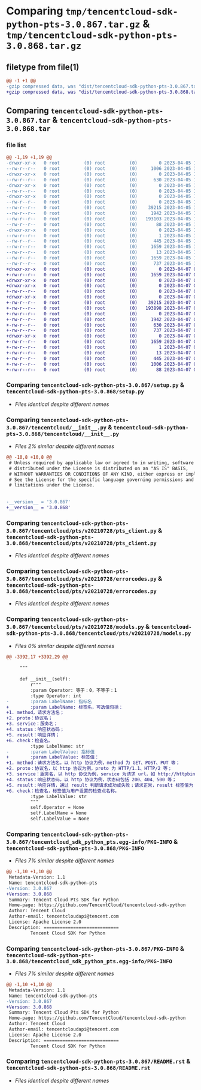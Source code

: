 # Comparing `tmp/tencentcloud-sdk-python-pts-3.0.867.tar.gz` & `tmp/tencentcloud-sdk-python-pts-3.0.868.tar.gz`

## filetype from file(1)

```diff
@@ -1 +1 @@
-gzip compressed data, was "dist/tencentcloud-sdk-python-pts-3.0.867.tar", last modified: Wed Apr  5 16:46:05 2023, max compression
+gzip compressed data, was "dist/tencentcloud-sdk-python-pts-3.0.868.tar", last modified: Fri Apr  7 00:47:31 2023, max compression
```

## Comparing `tencentcloud-sdk-python-pts-3.0.867.tar` & `tencentcloud-sdk-python-pts-3.0.868.tar`

### file list

```diff
@@ -1,19 +1,19 @@
-drwxr-xr-x   0 root         (0) root         (0)        0 2023-04-05 16:46:05.000000 tencentcloud-sdk-python-pts-3.0.867/
--rw-r--r--   0 root         (0) root         (0)     1006 2023-04-05 16:46:05.000000 tencentcloud-sdk-python-pts-3.0.867/setup.py
-drwxr-xr-x   0 root         (0) root         (0)        0 2023-04-05 16:46:05.000000 tencentcloud-sdk-python-pts-3.0.867/tencentcloud/
--rw-r--r--   0 root         (0) root         (0)      630 2023-04-05 16:46:05.000000 tencentcloud-sdk-python-pts-3.0.867/tencentcloud/__init__.py
-drwxr-xr-x   0 root         (0) root         (0)        0 2023-04-05 16:46:05.000000 tencentcloud-sdk-python-pts-3.0.867/tencentcloud/pts/
--rw-r--r--   0 root         (0) root         (0)        0 2023-04-05 16:46:05.000000 tencentcloud-sdk-python-pts-3.0.867/tencentcloud/pts/__init__.py
-drwxr-xr-x   0 root         (0) root         (0)        0 2023-04-05 16:46:05.000000 tencentcloud-sdk-python-pts-3.0.867/tencentcloud/pts/v20210728/
--rw-r--r--   0 root         (0) root         (0)        0 2023-04-05 16:46:05.000000 tencentcloud-sdk-python-pts-3.0.867/tencentcloud/pts/v20210728/__init__.py
--rw-r--r--   0 root         (0) root         (0)    39215 2023-04-05 16:46:05.000000 tencentcloud-sdk-python-pts-3.0.867/tencentcloud/pts/v20210728/pts_client.py
--rw-r--r--   0 root         (0) root         (0)     1942 2023-04-05 16:46:05.000000 tencentcloud-sdk-python-pts-3.0.867/tencentcloud/pts/v20210728/errorcodes.py
--rw-r--r--   0 root         (0) root         (0)   193103 2023-04-05 16:46:05.000000 tencentcloud-sdk-python-pts-3.0.867/tencentcloud/pts/v20210728/models.py
--rw-r--r--   0 root         (0) root         (0)       88 2023-04-05 16:46:05.000000 tencentcloud-sdk-python-pts-3.0.867/setup.cfg
-drwxr-xr-x   0 root         (0) root         (0)        0 2023-04-05 16:46:05.000000 tencentcloud-sdk-python-pts-3.0.867/tencentcloud_sdk_python_pts.egg-info/
--rw-r--r--   0 root         (0) root         (0)        1 2023-04-05 16:46:05.000000 tencentcloud-sdk-python-pts-3.0.867/tencentcloud_sdk_python_pts.egg-info/dependency_links.txt
--rw-r--r--   0 root         (0) root         (0)      445 2023-04-05 16:46:05.000000 tencentcloud-sdk-python-pts-3.0.867/tencentcloud_sdk_python_pts.egg-info/SOURCES.txt
--rw-r--r--   0 root         (0) root         (0)     1659 2023-04-05 16:46:05.000000 tencentcloud-sdk-python-pts-3.0.867/tencentcloud_sdk_python_pts.egg-info/PKG-INFO
--rw-r--r--   0 root         (0) root         (0)       13 2023-04-05 16:46:05.000000 tencentcloud-sdk-python-pts-3.0.867/tencentcloud_sdk_python_pts.egg-info/top_level.txt
--rw-r--r--   0 root         (0) root         (0)     1659 2023-04-05 16:46:05.000000 tencentcloud-sdk-python-pts-3.0.867/PKG-INFO
--rw-r--r--   0 root         (0) root         (0)      737 2023-04-05 16:46:05.000000 tencentcloud-sdk-python-pts-3.0.867/README.rst
+drwxr-xr-x   0 root         (0) root         (0)        0 2023-04-07 00:47:31.000000 tencentcloud-sdk-python-pts-3.0.868/
+-rw-r--r--   0 root         (0) root         (0)     1659 2023-04-07 00:47:31.000000 tencentcloud-sdk-python-pts-3.0.868/PKG-INFO
+drwxr-xr-x   0 root         (0) root         (0)        0 2023-04-07 00:47:31.000000 tencentcloud-sdk-python-pts-3.0.868/tencentcloud/
+drwxr-xr-x   0 root         (0) root         (0)        0 2023-04-07 00:47:31.000000 tencentcloud-sdk-python-pts-3.0.868/tencentcloud/pts/
+-rw-r--r--   0 root         (0) root         (0)        0 2023-04-07 00:47:31.000000 tencentcloud-sdk-python-pts-3.0.868/tencentcloud/pts/__init__.py
+drwxr-xr-x   0 root         (0) root         (0)        0 2023-04-07 00:47:31.000000 tencentcloud-sdk-python-pts-3.0.868/tencentcloud/pts/v20210728/
+-rw-r--r--   0 root         (0) root         (0)    39215 2023-04-07 00:47:31.000000 tencentcloud-sdk-python-pts-3.0.868/tencentcloud/pts/v20210728/pts_client.py
+-rw-r--r--   0 root         (0) root         (0)   193898 2023-04-07 00:47:31.000000 tencentcloud-sdk-python-pts-3.0.868/tencentcloud/pts/v20210728/models.py
+-rw-r--r--   0 root         (0) root         (0)        0 2023-04-07 00:47:31.000000 tencentcloud-sdk-python-pts-3.0.868/tencentcloud/pts/v20210728/__init__.py
+-rw-r--r--   0 root         (0) root         (0)     1942 2023-04-07 00:47:31.000000 tencentcloud-sdk-python-pts-3.0.868/tencentcloud/pts/v20210728/errorcodes.py
+-rw-r--r--   0 root         (0) root         (0)      630 2023-04-07 00:47:31.000000 tencentcloud-sdk-python-pts-3.0.868/tencentcloud/__init__.py
+-rw-r--r--   0 root         (0) root         (0)      737 2023-04-07 00:47:31.000000 tencentcloud-sdk-python-pts-3.0.868/README.rst
+drwxr-xr-x   0 root         (0) root         (0)        0 2023-04-07 00:47:31.000000 tencentcloud-sdk-python-pts-3.0.868/tencentcloud_sdk_python_pts.egg-info/
+-rw-r--r--   0 root         (0) root         (0)     1659 2023-04-07 00:47:31.000000 tencentcloud-sdk-python-pts-3.0.868/tencentcloud_sdk_python_pts.egg-info/PKG-INFO
+-rw-r--r--   0 root         (0) root         (0)        1 2023-04-07 00:47:31.000000 tencentcloud-sdk-python-pts-3.0.868/tencentcloud_sdk_python_pts.egg-info/dependency_links.txt
+-rw-r--r--   0 root         (0) root         (0)       13 2023-04-07 00:47:31.000000 tencentcloud-sdk-python-pts-3.0.868/tencentcloud_sdk_python_pts.egg-info/top_level.txt
+-rw-r--r--   0 root         (0) root         (0)      445 2023-04-07 00:47:31.000000 tencentcloud-sdk-python-pts-3.0.868/tencentcloud_sdk_python_pts.egg-info/SOURCES.txt
+-rw-r--r--   0 root         (0) root         (0)     1006 2023-04-07 00:47:31.000000 tencentcloud-sdk-python-pts-3.0.868/setup.py
+-rw-r--r--   0 root         (0) root         (0)       88 2023-04-07 00:47:31.000000 tencentcloud-sdk-python-pts-3.0.868/setup.cfg
```

### Comparing `tencentcloud-sdk-python-pts-3.0.867/setup.py` & `tencentcloud-sdk-python-pts-3.0.868/setup.py`

 * *Files identical despite different names*

### Comparing `tencentcloud-sdk-python-pts-3.0.867/tencentcloud/__init__.py` & `tencentcloud-sdk-python-pts-3.0.868/tencentcloud/__init__.py`

 * *Files 2% similar despite different names*

```diff
@@ -10,8 +10,8 @@
 # Unless required by applicable law or agreed to in writing, software
 # distributed under the License is distributed on an "AS IS" BASIS,
 # WITHOUT WARRANTIES OR CONDITIONS OF ANY KIND, either express or implied.
 # See the License for the specific language governing permissions and
 # limitations under the License.
 
 
-__version__ = '3.0.867'
+__version__ = '3.0.868'
```

### Comparing `tencentcloud-sdk-python-pts-3.0.867/tencentcloud/pts/v20210728/pts_client.py` & `tencentcloud-sdk-python-pts-3.0.868/tencentcloud/pts/v20210728/pts_client.py`

 * *Files identical despite different names*

### Comparing `tencentcloud-sdk-python-pts-3.0.867/tencentcloud/pts/v20210728/errorcodes.py` & `tencentcloud-sdk-python-pts-3.0.868/tencentcloud/pts/v20210728/errorcodes.py`

 * *Files identical despite different names*

### Comparing `tencentcloud-sdk-python-pts-3.0.867/tencentcloud/pts/v20210728/models.py` & `tencentcloud-sdk-python-pts-3.0.868/tencentcloud/pts/v20210728/models.py`

 * *Files 0% similar despite different names*

```diff
@@ -3392,17 +3392,29 @@
 
     """
 
     def __init__(self):
         r"""
         :param Operator: 等于：0，不等于：1
         :type Operator: int
-        :param LabelName: 指标名
+        :param LabelName: 标签名，可选值包括：
+1. method，请求方法名；
+2. proto：协议名；
+3. service：服务名；
+4. status：响应状态码；
+5. result：响应详情；
+6. check：检查名。
         :type LabelName: str
-        :param LabelValue: 指标值
+        :param LabelValue: 标签值：
+1. method：请求方法名，以 http 协议为例，method 为 GET、POST、PUT 等；
+2. proto：协议名，以 http 协议为例，proto 为 HTTP/1.1、HTTP/2 等；
+3. service：服务名，以 http 协议为例，service 为请求 url，如 http://httpbin.org/get 等；
+4. status：响应状态码，以 http 协议为例，状态码包括 200、404、500 等；
+5. result：响应详情，通过 result 判断请求成功或失败；请求正常，result 标签值为 ok；请求失败，result 标签携带错误码和描述；
+6. check：检查名，标签值为用户设置的检查点名称。
         :type LabelValue: str
         """
         self.Operator = None
         self.LabelName = None
         self.LabelValue = None
```

### Comparing `tencentcloud-sdk-python-pts-3.0.867/tencentcloud_sdk_python_pts.egg-info/PKG-INFO` & `tencentcloud-sdk-python-pts-3.0.868/PKG-INFO`

 * *Files 7% similar despite different names*

```diff
@@ -1,10 +1,10 @@
 Metadata-Version: 1.1
 Name: tencentcloud-sdk-python-pts
-Version: 3.0.867
+Version: 3.0.868
 Summary: Tencent Cloud Pts SDK for Python
 Home-page: https://github.com/TencentCloud/tencentcloud-sdk-python
 Author: Tencent Cloud
 Author-email: tencentcloudapi@tencent.com
 License: Apache License 2.0
 Description: ============================
         Tencent Cloud SDK for Python
```

### Comparing `tencentcloud-sdk-python-pts-3.0.867/PKG-INFO` & `tencentcloud-sdk-python-pts-3.0.868/tencentcloud_sdk_python_pts.egg-info/PKG-INFO`

 * *Files 7% similar despite different names*

```diff
@@ -1,10 +1,10 @@
 Metadata-Version: 1.1
 Name: tencentcloud-sdk-python-pts
-Version: 3.0.867
+Version: 3.0.868
 Summary: Tencent Cloud Pts SDK for Python
 Home-page: https://github.com/TencentCloud/tencentcloud-sdk-python
 Author: Tencent Cloud
 Author-email: tencentcloudapi@tencent.com
 License: Apache License 2.0
 Description: ============================
         Tencent Cloud SDK for Python
```

### Comparing `tencentcloud-sdk-python-pts-3.0.867/README.rst` & `tencentcloud-sdk-python-pts-3.0.868/README.rst`

 * *Files identical despite different names*

